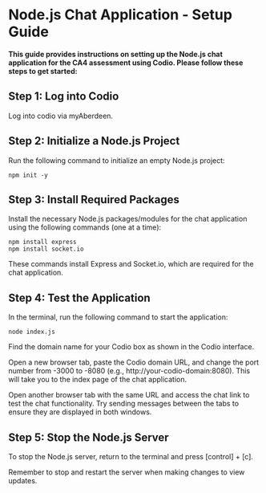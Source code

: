 # Node.js Chat Application - Setup Guide

**This guide provides instructions on setting up the Node.js chat application for the CA4 assessment using Codio. Please follow these steps to get started:**

## Step 1: Log into Codio
Log into codio via myAberdeen.
## Step 2: Initialize a Node.js Project
Run the following command to initialize an empty Node.js project:

    npm init -y
## Step 3: Install Required Packages
Install the necessary Node.js packages/modules for the chat application using the following commands (one at a time):

    npm install express
    npm install socket.io
These commands install Express and Socket.io, which are required for the chat application.
## Step 4: Test the Application
In the terminal, run the following command to start the application:

    node index.js
Find the domain name for your Codio box as shown in the Codio interface.

Open a new browser tab, paste the Codio domain URL, and change the port number from -3000 to -8080 (e.g., http://your-codio-domain:8080). This will take you to the index page of the chat application.

Open another browser tab with the same URL and access the chat link to test the chat functionality. Try sending messages between the tabs to ensure they are displayed in both windows.
## Step 5: Stop the Node.js Server
To stop the Node.js server, return to the terminal and press [control] + [c].

Remember to stop and restart the server when making changes to view updates.
